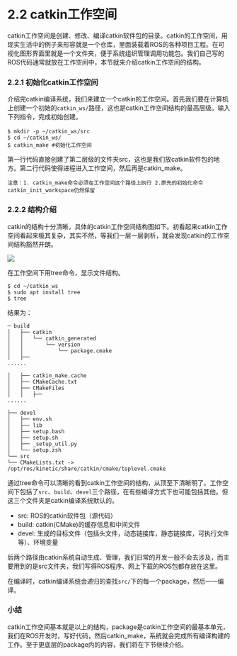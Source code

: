 # 2.2 catkin工作空间
catkin工作空间是创建、修改、编译catkin软件包的目录。catkin的工作空间，用现实生活中的例子来形容就是一个仓库，里面装载着ROS的各种项目工程。在可视化图形界面里就是一个文件夹，便于系统组织管理调用功能包。我们自己写的ROS代码通常就放在工作空间中，本节就来介绍catkin工作空间的结构。

### 2.2.1 初始化catkin工作空间
介绍完catkin编译系统，我们来建立一个catkin的工作空间。首先我们要在计算机上创建一个初始的`catkin_ws/`路径，这也是catkin工作空间结构的最高层级。输入下列指令，完成初始创建。

	$ mkdir -p ~/catkin_ws/src　　
	$ cd ~/catkin_ws/
	$ catkin_make #初始化工作空间

第一行代码直接创建了第二层级的文件夹src，这也是我们放catkin软件包的地方。第二行代码使得进程进入工作空间，然后再是catkin_make。

```注意：1. catkin_make命令必须在工作空间这个路径上执行 2.原先的初始化命令catkin_init_workspace仍然保留```

### 2.2.2 结构介绍

catkin的结构十分清晰，具体的catkin工作空间结构图如下。初看起来catkin工作空间看起来极其复杂，其实不然，等我们一层一层剥析，就会发现catkin的工作空间结构豁然开朗。

![](https://i.loli.net/2017/10/12/59df7c04e167e.png)


在工作空间下用tree命令，显示文件结构。

	$ cd ~/catkin_ws
	$ sudo apt install tree
	$ tree

结果为：

	─ build
	│   ├── catkin
	│   │   └── catkin_generated
	│   │       └── version
	│   │           └── package.cmake
	│   ├──
    ......

	│   ├── catkin_make.cache
	│   ├── CMakeCache.txt
	│   ├── CMakeFiles
	│   │   ├──
    ......

	├── devel
	│   ├── env.sh
	│   ├── lib
	│   ├── setup.bash
	│   ├── setup.sh
	│   ├── _setup_util.py
	│   └── setup.zsh
	└── src
    └── CMakeLists.txt -> /opt/ros/kinetic/share/catkin/cmake/toplevel.cmake


通过tree命令可以清晰的看到catkin工作空间的结构，从顶至下清晰明了。工作空间下包括了`src`、`build`、`devel`三个路径，在有些编译方式下也可能包括其他。但这三个文件夹是catkin编译系统默认的。

* src: ROS的catkin软件包（源代码）
* build: catkin(CMake)的缓存信息和中间文件
* devel: 生成的目标文件（包括头文件，动态链接库，静态链接库，可执行文件等）、环境变量

后两个路径由catkin系统自动生成、管理，我们日常的开发一般不会去涉及，而主要用到的是src文件夹，我们写得ROS程序、网上下载的ROS包都存放在这里。

在编译时，catkin编译系统会递归的查找`src/`下的每一个package，然后一一编译。


### 小结
catkin工作空间基本就是以上的结构，package是catkin工作空间的最基本单元，我们在ROS开发时，写好代码，然后catkin_make，系统就会完成所有编译构建的工作。至于更底层的package内的内容，我们将在下节继续介绍。
